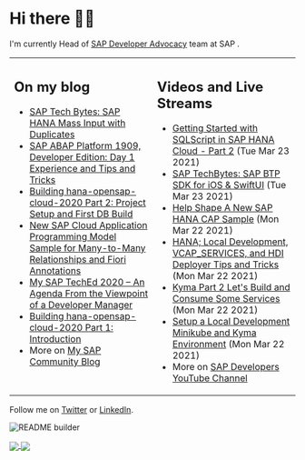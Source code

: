 
# Hi there 👋🏼

I'm currently Head of [SAP Developer Advocacy](https://developers.sap.com/) team at SAP .

<table><tr><td valign="top" width="50%">
 
## On my blog
- [SAP Tech Bytes: SAP HANA Mass Input with Duplicates](https://blogs.sap.com/?p=1300544) 
- [SAP ABAP Platform 1909, Developer Edition: Day 1 Experience and Tips and Tricks](https://blogs.sap.com/?p=1278655) 
- [Building hana-opensap-cloud-2020 Part 2: Project Setup and First DB Build](https://blogs.sap.com/?p=1258763) 
- [New SAP Cloud Application Programming Model Sample for Many-to-Many Relationships and Fiori Annotations](https://blogs.sap.com/?p=1244336) 
- [My SAP TechEd 2020 – An Agenda From the Viewpoint of a Developer Manager](https://blogs.sap.com/2020/11/13/my-sap-teched-2020-an-agenda-from-the-viewpoint-of-a-developer-manager/) 
- [Building hana-opensap-cloud-2020 Part 1: Introduction](https://blogs.sap.com/?p=1219900) 
- More on [My SAP Community Blog](https://people.sap.com/thomas.jung#content:blogposts)
</td>
  
<td valign="top" width="50%">
  
## Videos and Live Streams
- [Getting Started with SQLScript in SAP HANA Cloud - Part 2](https://www.youtube.com/watch?v=TQBfTvOIC-s) (Tue Mar 23 2021)
- [SAP TechBytes: SAP BTP SDK for iOS & SwiftUI](https://www.youtube.com/watch?v=eu9ElMcUtCI) (Tue Mar 23 2021)
- [Help Shape A New SAP HANA CAP Sample](https://www.youtube.com/watch?v=QvZfPcvZSUc) (Mon Mar 22 2021)
- [HANA; Local Development, VCAP_SERVICES, and HDI Deployer Tips and Tricks](https://www.youtube.com/watch?v=NtuxQam_9BY) (Mon Mar 22 2021)
- [Kyma Part 2 Let's Build and Consume Some Services](https://www.youtube.com/watch?v=rRXa6r1v28w) (Mon Mar 22 2021)
- [Setup a Local Development Minikube and Kyma Environment](https://www.youtube.com/watch?v=GWzRopio2Kg) (Mon Mar 22 2021)
- More on [SAP Developers YouTube Channel](https://www.youtube.com/channel/UCNfmelKDrvRmjYwSi9yvrMg)
</td></tr></table>

Follow me on [Twitter](https://twitter.com/thomas_jung) or [LinkedIn](https://www.linkedin.com/in/thomasjungsap/).

![README builder](https://github.com/jung-thomas/jung-thomas/workflows/README%20builder/badge.svg)

<a href="https://github.com/anuraghazra/github-readme-stats">
  <img align="center" src="https://github-readme-stats.vercel.app/api?username=jung-thomas&count_private=true&show_icons=true&theme=dark" />
</a>
<a href="https://github.com/anuraghazra/github-readme-stats">
  <img align="center" src="https://github-readme-stats.vercel.app/api/top-langs/?username=jung-thomas&show_icons=true&theme=dark" />
</a>

